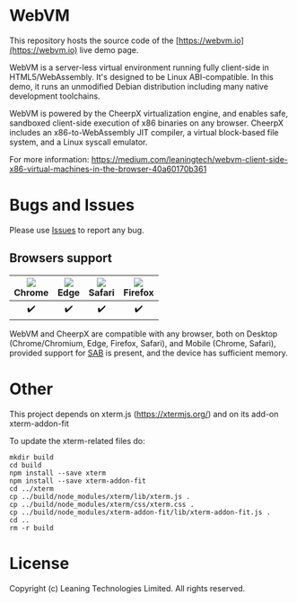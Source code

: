 # WebVM

This repository hosts the source code of the [https://webvm.io](https://webvm.io) live demo page.

WebVM is a server-less virtual environment running fully client-side in HTML5/WebAssembly. It's designed to be Linux ABI-compatible. In this demo, it runs an unmodified Debian distribution including many native development toolchains.

WebVM is powered by the CheerpX virtualization engine, and enables safe, sandboxed client-side execution of x86 binaries on any browser. CheerpX includes an x86-to-WebAssembly JIT compiler, a virtual block-based file system, and a Linux syscall emulator. 

For more information: https://medium.com/leaningtech/webvm-client-side-x86-virtual-machines-in-the-browser-40a60170b361

# Bugs and Issues

Please use [Issues](github.com/webvm/issues) to report any bug.

## Browsers support

|![](https://raw.githubusercontent.com/alrra/browser-logos/master/src/chrome/chrome_48x48.png)<br>Chrome|![](https://raw.githubusercontent.com/alrra/browser-logos/master/src/edge/edge_48x48.png)<br>Edge|![](https://raw.githubusercontent.com/alrra/browser-logos/master/src/safari/safari_48x48.png)<br>Safari|![](https://raw.githubusercontent.com/alrra/browser-logos/master/src/firefox/firefox_48x48.png)<br>Firefox|
|:---:|:---:|:---:|:---:|
|:heavy_check_mark:|:heavy_check_mark:|:heavy_check_mark:|:heavy_check_mark:|

WebVM and CheerpX are compatible with any browser, both on Desktop (Chrome/Chromium, Edge, Firefox, Safari), and Mobile (Chrome, Safari), provided support for [SAB](https://medium.com/r?url=https%3A%2F%2Fcaniuse.com%2F%3Fsearch%3DSharedArrayBuffer) is present, and the device has sufficient memory.

# Other 

This project depends on xterm.js (https://xtermjs.org/) and on its add-on xterm-addon-fit

To update the xterm-related files do:
```
mkdir build
cd build
npm install --save xterm
npm install --save xterm-addon-fit
cd ../xterm
cp ../build/node_modules/xterm/lib/xterm.js .
cp ../build/node_modules/xterm/css/xterm.css .
cp ../build/node_modules/xterm-addon-fit/lib/xterm-addon-fit.js .
cd ..
rm -r build
```

# License
Copyright (c) Leaning Technologies Limited. All rights reserved.
